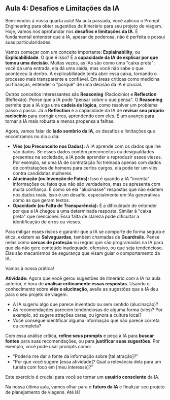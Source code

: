 ## Aula 4: Desafios e Limitações da IA

Bem-vindos à nossa quarta aula! Na aula passada, você aplicou o Prompt Engineering para obter sugestões de itinerário para seu projeto de viagem. Hoje, vamos nos aprofundar nos **desafios e limitações da IA**. É fundamental entender que a IA, apesar de poderosa, não é perfeita e possui suas particularidades.

Vamos começar com um conceito importante: **Explainability**, ou **Explicabilidade**. O que é isso? É a **capacidade da IA de explicar por que tomou uma decisão**. Muitas vezes, as IAs são como uma "caixa preta": você dá uma entrada, ela dá uma saída, mas você não sabe o que aconteceu lá dentro. A explicabilidade tenta abrir essa caixa, tornando o processo mais transparente e confiável. Em áreas críticas como medicina ou finanças, entender o "porquê" de uma decisão da IA é crucial.

Outros conceitos interessantes são **Reasoning** (Raciocínio) e **Reflection** (Reflexão). Pense que a IA pode "pensar sobre o que pensa". O **Reasoning** permite que a IA siga uma **cadeia de lógica**, como resolver um problema passo a passo. Já a **Reflection** é a capacidade da IA de **revisar seu próprio raciocínio** para corrigir erros, aprendendo com eles. É um avanço para tornar a IA mais robusta e menos propensa a falhas.

Agora, vamos falar do **lado sombrio da IA**, os desafios e limitações que encontramos no dia a dia:
*   **Viés (ou Preconceito nos Dados):** A IA aprende com os dados que lhe são dados. Se esses dados contêm preconceitos ou desigualdades presentes na sociedade, a IA pode aprender e reproduzir esses vieses. Por exemplo, se uma IA de contratação foi treinada apenas com dados de contratações de homens para certos cargos, ela pode ter um viés contra candidatas mulheres.
*   **Alucinação (ou Invenção de Fatos):** Isso é quando a IA "inventa" informações ou fatos que não são verdadeiros, mas os apresenta com muita confiança. É como se ela "alucinasse" respostas que não existem nos dados reais. Isso é um desafio, especialmente em IAs generativas como as que geram textos.
*   **Opacidade (ou Falta de Transparência):** É a dificuldade de entender por que a IA chegou a uma determinada resposta. Similar à "caixa preta" que mencionei. Essa falta de clareza pode dificultar a identificação de erros ou vieses.

Para mitigar esses riscos e garantir que a IA se comporte de forma segura e ética, existem as **Salvaguardas**, também chamadas de **Guardrails**. Pense nelas como **cercas de proteção** ou regras que são programadas na IA para que ela não gere conteúdo inadequado, ofensivo, ou que seja tendencioso. Elas são mecanismos de segurança que visam guiar o comportamento da IA.

Vamos à nossa prática!

**Atividade:** Agora que você gerou sugestões de itinerário com a IA na aula anterior, é hora de **analisar criticamente essas respostas**. Usando o conhecimento sobre **viés e alucinação**, avalie as sugestões que a IA deu para o seu projeto de viagem.
*   A IA sugeriu algo que parece inventado ou sem sentido (alucinação)?
*   As recomendações parecem tendenciosas de alguma forma (viés)? Por exemplo, só sugere atrações caras, ou ignora a cultura local?
*   Você consegue identificar alguma informação que não parece correta ou completa?

Com essa análise crítica, **refine seus prompts** e peça à IA para **buscar fontes** para suas recomendações, ou para **justificar suas sugestões**. Por exemplo, você pode usar prompts como:
*   "Poderia me dar a fonte da informação sobre [tal atração]?"
*   "Por que você sugere [essa atividade]? Qual a relevância dela para um turista com foco em [meu interesse]?"

Este exercício é crucial para você se tornar um **usuário consciente** da IA.

Na nossa última aula, vamos olhar para o **futuro da IA** e finalizar seu projeto de planejamento de viagens. Até lá!
